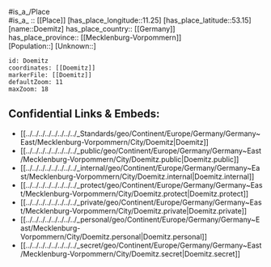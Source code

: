 ﻿---
location: [53.15,11.25] 
mapzoom: [7,12] 
mapmarker: city 
type: City
tags:
- geo/City


SpocWebEntityId: 29946
isDeleted: false
confidential: public

---
#is_a_/Place  
#is_a_ :: [[Place]] 
[has_place_longitude::11.25] 
[has_place_latitude::53.15] 
[name::Doemitz] 
has_place_country:: [[Germany]]  
has_place_province:: [[Mecklenburg-Vorpommern]]  
[Population::] 
[Unknown::] 


```leaflet
id: Doemitz
coordinates: [[Doemitz]] 
markerFile: [[Doemitz]] 
defaultZoom: 11 
maxZoom: 18
```


## Confidential Links & Embeds: 
- [[../../../../../../../../_Standards/geo/Continent/Europe/Germany/Germany~East/Mecklenburg-Vorpommern/City/Doemitz|Doemitz]] 
- [[../../../../../../../../_public/geo/Continent/Europe/Germany/Germany~East/Mecklenburg-Vorpommern/City/Doemitz.public|Doemitz.public]] 
- [[../../../../../../../../_internal/geo/Continent/Europe/Germany/Germany~East/Mecklenburg-Vorpommern/City/Doemitz.internal|Doemitz.internal]] 
- [[../../../../../../../../_protect/geo/Continent/Europe/Germany/Germany~East/Mecklenburg-Vorpommern/City/Doemitz.protect|Doemitz.protect]] 
- [[../../../../../../../../_private/geo/Continent/Europe/Germany/Germany~East/Mecklenburg-Vorpommern/City/Doemitz.private|Doemitz.private]] 
- [[../../../../../../../../_personal/geo/Continent/Europe/Germany/Germany~East/Mecklenburg-Vorpommern/City/Doemitz.personal|Doemitz.personal]] 
- [[../../../../../../../../_secret/geo/Continent/Europe/Germany/Germany~East/Mecklenburg-Vorpommern/City/Doemitz.secret|Doemitz.secret]] 
